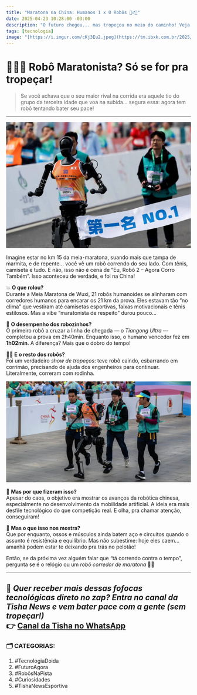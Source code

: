 ```yaml
---
title: "Maratona na China: Humanos 1 x 0 Robôs 🏃‍♂️🤖"
date: 2025-04-23 10:28:00 -03:00
description: "O futuro chegou... mas tropeçou no meio do caminho! Veja como foi a meia-maratona com 21 robôs humanoides na China."
tags: [tecnologia]
image: "[https://i.imgur.com/cKj3Eu2.jpeg](https://tm.ibxk.com.br/2025/04/22/22135232998006.jpg)"
---
```


# 🤖🏃‍♂️ Robô Maratonista? Só se for pra tropeçar!

> Se você achava que o seu maior rival na corrida era aquele tio do grupo da terceira idade que voa na subida... segura essa: agora tem robô tentando bater seu pace!

---

![enter image description here](./img/robochina.jpg)

Imagine estar no km 15 da meia-maratona, suando mais que tampa de marmita, e de repente... você vê um robô correndo do seu lado. Com tênis, camiseta e tudo. E não, isso não é cena de “Eu, Robô 2 – Agora Corro Também”. Isso aconteceu de verdade, e foi na China!


💥 **O que rolou?**  
Durante a Meia Maratona de Wuxi, 21 robôs humanoides se alinharam com corredores humanos para encarar os 21 km da prova. Eles estavam tão “no clima” que vestiram até camisetas esportivas, faixas motivacionais e tênis estilosos. Mas a vibe “maratonista de respeito” durou pouco...

🤖 **O desempenho dos robozinhos?**  
O primeiro robô a cruzar a linha de chegada — o *Tiangong Ultra* — completou a prova em 2h40min. Enquanto isso, o humano vencedor fez em **1h02min**. A diferença? Mais que o dobro do tempo!

😵‍💫 **E o resto dos robôs?**  
Foi um verdadeiro *show de tropeços*: teve robô caindo, esbarrando em corrimão, precisando de ajuda dos engenheiros para continuar. Literalmente, correram com rodinha.

![enter image description here](./img/robochina2.jpg)

🔬 **Mas por que fizeram isso?**  
Apesar do caos, o objetivo era mostrar os avanços da robótica chinesa, especialmente no desenvolvimento da mobilidade artificial. A ideia era mais desfile tecnológico do que competição real. E olha, pra chamar atenção, conseguiram!

🦴 **Mas o que isso nos mostra?**  
Que por enquanto, ossos e músculos ainda batem aço e circuitos quando o assunto é resistência e equilíbrio. Mas não subestime: hoje eles caem... amanhã podem estar te deixando pra trás no pelotão!


Então, se da próxima vez alguém falar que “tá correndo contra o tempo”, pergunta se é o relógio ou um *robô corredor de maratona* 🤖💨

---
📲 *Quer receber mais dessas fofocas tecnológicas direto no zap? Entra no canal da Tisha News e vem bater pace com a gente (sem tropeçar!)*  
👉 [Canal da Tisha no WhatsApp](https://whatsapp.com/channel/tishanews)
---

### 🗂️ CATEGORIAS:

1. #TecnologiaDoida
2. #FuturoAgora
3. #RobôsNaPista
4. #Curiosidades
5. #TishaNewsEsportiva
